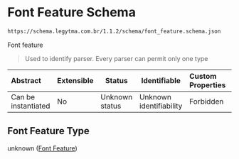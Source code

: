 # Font Feature Schema

```txt
https://schema.legytma.com.br/1.1.2/schema/font_feature.schema.json
```

Font feature


> Used to identify parser. Every parser can permit only one type
>

| Abstract            | Extensible | Status         | Identifiable            | Custom Properties | Additional Properties | Access Restrictions | Defined In                                                                            |
| :------------------ | ---------- | -------------- | ----------------------- | :---------------- | --------------------- | ------------------- | ------------------------------------------------------------------------------------- |
| Can be instantiated | No         | Unknown status | Unknown identifiability | Forbidden         | Allowed               | none                | [font_feature.schema.json](../schema/font_feature.schema.json) |

## Font Feature Type

unknown ([Font Feature](font_feature.md))

